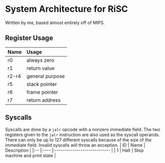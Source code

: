 # System Architecture for RiSC
Written by me, based almost entirely off of MIPS.

## Register Usage
| Name  | Usage           |
|:----  |:--------------- |
| r0    | always zero     |
| r1    | return value    |
| r2-r4 | general purpose |
| r5    | stack pointer   |
| r6    | frame pointer   |
| r7    | return address  |

## Syscalls
Syscalls are done by a `jalr` opcode with a nonzero immediate field.
The two registers given to the `jalr` instruction are also used as the syscall operands.
There can only be up to 127 different syscalls because of the size of the immediate field.
Invalid syscalls will throw an exception.
| ID | Name | Description                  |
|:-- |:---- |:---------------------------- |
| 1  | Halt | Stop machine and print state |
